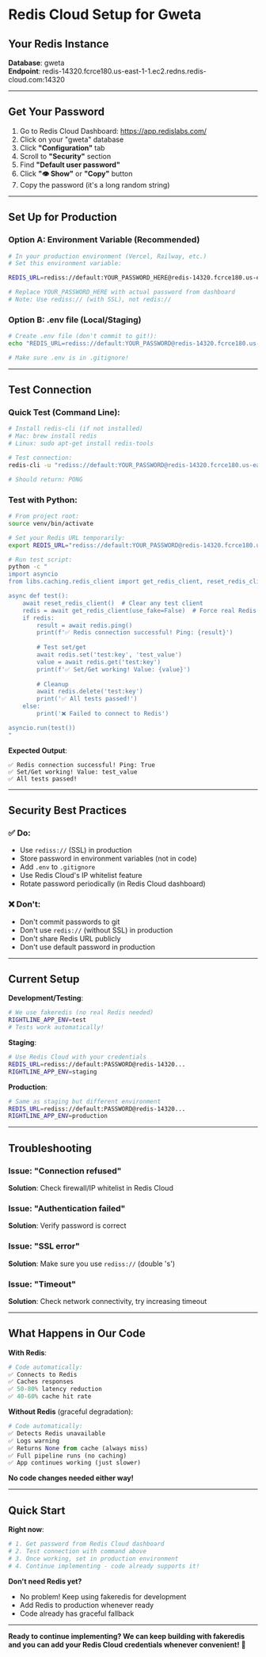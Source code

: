 # Redis Cloud Setup for Gweta

## Your Redis Instance

**Database**: gweta  
**Endpoint**: redis-14320.fcrce180.us-east-1-1.ec2.redns.redis-cloud.com:14320

---

## Get Your Password

1. Go to Redis Cloud Dashboard: https://app.redislabs.com/
2. Click on your "gweta" database
3. Click **"Configuration"** tab
4. Scroll to **"Security"** section
5. Find **"Default user password"**
6. Click **"👁️ Show"** or **"Copy"** button
7. Copy the password (it's a long random string)

---

## Set Up for Production

### **Option A: Environment Variable** (Recommended)

```bash
# In your production environment (Vercel, Railway, etc.)
# Set this environment variable:

REDIS_URL=rediss://default:YOUR_PASSWORD_HERE@redis-14320.fcrce180.us-east-1-1.ec2.redns.redis-cloud.com:14320

# Replace YOUR_PASSWORD_HERE with actual password from dashboard
# Note: Use rediss:// (with SSL), not redis://
```

### **Option B: .env file** (Local/Staging)

```bash
# Create .env file (don't commit to git!):
echo "REDIS_URL=rediss://default:YOUR_PASSWORD@redis-14320.fcrce180.us-east-1-1.ec2.redns.redis-cloud.com:14320" >> .env

# Make sure .env is in .gitignore!
```

---

## Test Connection

### **Quick Test** (Command Line):

```bash
# Install redis-cli (if not installed)
# Mac: brew install redis
# Linux: sudo apt-get install redis-tools

# Test connection:
redis-cli -u "rediss://default:YOUR_PASSWORD@redis-14320.fcrce180.us-east-1-1.ec2.redns.redis-cloud.com:14320" ping

# Should return: PONG
```

### **Test with Python**:

```bash
# From project root:
source venv/bin/activate

# Set your Redis URL temporarily:
export REDIS_URL="rediss://default:YOUR_PASSWORD@redis-14320.fcrce180.us-east-1-1.ec2.redns.redis-cloud.com:14320"

# Run test script:
python -c "
import asyncio
from libs.caching.redis_client import get_redis_client, reset_redis_client

async def test():
    await reset_redis_client()  # Clear any test client
    redis = await get_redis_client(use_fake=False)  # Force real Redis
    if redis:
        result = await redis.ping()
        print(f'✅ Redis connection successful! Ping: {result}')
        
        # Test set/get
        await redis.set('test:key', 'test_value')
        value = await redis.get('test:key')
        print(f'✅ Set/Get working! Value: {value}')
        
        # Cleanup
        await redis.delete('test:key')
        print('✅ All tests passed!')
    else:
        print('❌ Failed to connect to Redis')

asyncio.run(test())
"
```

**Expected Output**:
```
✅ Redis connection successful! Ping: True
✅ Set/Get working! Value: test_value
✅ All tests passed!
```

---

## Security Best Practices

### **✅ Do**:
- Use `rediss://` (SSL) in production
- Store password in environment variables (not in code)
- Add `.env` to `.gitignore`
- Use Redis Cloud's IP whitelist feature
- Rotate password periodically (in Redis Cloud dashboard)

### **❌ Don't**:
- Don't commit passwords to git
- Don't use `redis://` (without SSL) in production
- Don't share Redis URL publicly
- Don't use default password in production

---

## Current Setup

**Development/Testing**:
```bash
# We use fakeredis (no real Redis needed)
RIGHTLINE_APP_ENV=test
# Tests work automatically!
```

**Staging**:
```bash
# Use Redis Cloud with your credentials
REDIS_URL=rediss://default:PASSWORD@redis-14320...
RIGHTLINE_APP_ENV=staging
```

**Production**:
```bash
# Same as staging but different environment
REDIS_URL=rediss://default:PASSWORD@redis-14320...
RIGHTLINE_APP_ENV=production
```

---

## Troubleshooting

### **Issue**: "Connection refused"
**Solution**: Check firewall/IP whitelist in Redis Cloud

### **Issue**: "Authentication failed"
**Solution**: Verify password is correct

### **Issue**: "SSL error"
**Solution**: Make sure you use `rediss://` (double 's')

### **Issue**: "Timeout"
**Solution**: Check network connectivity, try increasing timeout

---

## What Happens in Our Code

**With Redis**:
```python
# Code automatically:
✅ Connects to Redis
✅ Caches responses
✅ 50-80% latency reduction
✅ 40-60% cache hit rate
```

**Without Redis** (graceful degradation):
```python
# Code automatically:
✅ Detects Redis unavailable
✅ Logs warning
✅ Returns None from cache (always miss)
✅ Full pipeline runs (no caching)
✅ App continues working (just slower)
```

**No code changes needed either way!**

---

## Quick Start

**Right now**:
```bash
# 1. Get password from Redis Cloud dashboard
# 2. Test connection with command above
# 3. Once working, set in production environment
# 4. Continue implementing - code already supports it!
```

**Don't need Redis yet?**
- No problem! Keep using fakeredis for development
- Add Redis to production whenever ready
- Code already has graceful fallback

---

**Ready to continue implementing? We can keep building with fakeredis and you can add your Redis Cloud credentials whenever convenient!** 🚀
